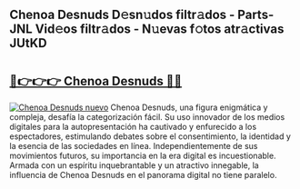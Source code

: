 ## Chenoa Desnuds D𝚎sn𝚞dos filtr𝚊dos - Parts-JNL Vid𝚎os filtr𝚊dos - N𝚞evas f𝚘tos atr𝚊ctivas JUtKD

# <h2><a href="http://mb5rdr.tromn.icu/?c=Chenoa+Desnuds">🔗👉👉👉 Chenoa Desnuds 🔗🔗</a></h2>

[![Chenoa Desnuds nuevo](https://i.imgur.com/pEAQMta.gif)](http://mb5rdr.tromn.icu/?c=Chenoa+Desnuds)
Chenoa Desnuds, una figura enigmática y compleja, desafía la categorización fácil. Su uso innovador de los medios digitales para la autopresentación ha cautivado y enfurecido a los espectadores, estimulando debates sobre el consentimiento, la identidad y la esencia de las sociedades en línea. Independientemente de sus movimientos futuros, su importancia en la era digital es incuestionable. Armada con un espíritu inquebrantable y un atractivo innegable, la influencia de Chenoa Desnuds en el panorama digital no tiene paralelo.
